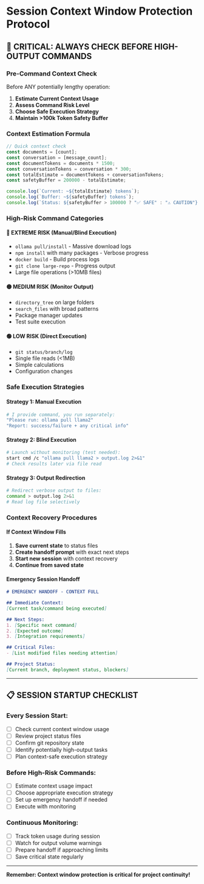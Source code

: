 # Session Context Window Protection Protocol

## 🚨 **CRITICAL: ALWAYS CHECK BEFORE HIGH-OUTPUT COMMANDS**

### **Pre-Command Context Check**
Before ANY potentially lengthy operation:

1. **Estimate Current Context Usage**
2. **Assess Command Risk Level**  
3. **Choose Safe Execution Strategy**
4. **Maintain >100k Token Safety Buffer**

### **Context Estimation Formula**
```javascript
// Quick context check
const documents = [count];
const conversation = [message_count];
const documentTokens = documents * 1500;
const conversationTokens = conversation * 300;
const totalEstimate = documentTokens + conversationTokens;
const safetyBuffer = 200000 - totalEstimate;

console.log(`Current: ~${totalEstimate} tokens`);
console.log(`Buffer: ~${safetyBuffer} tokens`);
console.log(`Status: ${safetyBuffer > 100000 ? "✅ SAFE" : "⚠️ CAUTION"}`);
```

### **High-Risk Command Categories**

#### **🔴 EXTREME RISK (Manual/Blind Execution)**
- `ollama pull/install` - Massive download logs
- `npm install` with many packages - Verbose progress
- `docker build` - Build process logs
- `git clone large-repo` - Progress output
- Large file operations (>10MB files)

#### **🟡 MEDIUM RISK (Monitor Output)**
- `directory_tree` on large folders
- `search_files` with broad patterns
- Package manager updates
- Test suite execution

#### **🟢 LOW RISK (Direct Execution)**
- `git status/branch/log`
- Single file reads (<1MB)
- Simple calculations
- Configuration changes

### **Safe Execution Strategies**

#### **Strategy 1: Manual Execution**
```bash
# I provide command, you run separately:
"Please run: ollama pull llama2"
"Report: success/failure + any critical info"
```

#### **Strategy 2: Blind Execution** 
```bash
# Launch without monitoring (test needed):
start cmd /c "ollama pull llama2 > output.log 2>&1"
# Check results later via file read
```

#### **Strategy 3: Output Redirection**
```bash
# Redirect verbose output to files:
command > output.log 2>&1
# Read log file selectively
```

### **Context Recovery Procedures**

#### **If Context Window Fills**
1. **Save current state** to status files
2. **Create handoff prompt** with exact next steps
3. **Start new session** with context recovery
4. **Continue from saved state**

#### **Emergency Session Handoff**
```markdown
# EMERGENCY HANDOFF - CONTEXT FULL

## Immediate Context:
[Current task/command being executed]

## Next Steps:
1. [Specific next command]
2. [Expected outcome]  
3. [Integration requirements]

## Critical Files:
- [List modified files needing attention]

## Project Status:
[Current branch, deployment status, blockers]
```

---

## 📋 **SESSION STARTUP CHECKLIST**

### **Every Session Start:**
- [ ] Check current context window usage
- [ ] Review project status files
- [ ] Confirm git repository state
- [ ] Identify potentially high-output tasks
- [ ] Plan context-safe execution strategy

### **Before High-Risk Commands:**
- [ ] Estimate context usage impact
- [ ] Choose appropriate execution strategy
- [ ] Set up emergency handoff if needed
- [ ] Execute with monitoring

### **Continuous Monitoring:**
- [ ] Track token usage during session
- [ ] Watch for output volume warnings
- [ ] Prepare handoff if approaching limits
- [ ] Save critical state regularly

---

**Remember: Context window protection is critical for project continuity!**
